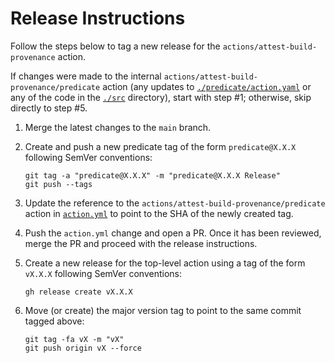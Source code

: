 # Release Instructions

Follow the steps below to tag a new release for the
`actions/attest-build-provenance` action.

If changes were made to the internal `actions/attest-build-provenance/predicate`
action (any updates to [`./predicate/action.yaml`](./predicate/action.yml) or
any of the code in the [`./src`](./src) directory), start with step #1;
otherwise, skip directly to step #5.

1. Merge the latest changes to the `main` branch.
1. Create and push a new predicate tag of the form `predicate@X.X.X` following
   SemVer conventions:

   ```shell
   git tag -a "predicate@X.X.X" -m "predicate@X.X.X Release"
   git push --tags
   ```

1. Update the reference to the `actions/attest-build-provenance/predicate`
   action in [`action.yml`](./action.yml) to point to the SHA of the newly
   created tag.
1. Push the `action.yml` change and open a PR. Once it has been reviewed, merge
   the PR and proceed with the release instructions.
1. Create a new release for the top-level action using a tag of the form
   `vX.X.X` following SemVer conventions:

   ```shell
   gh release create vX.X.X
   ```

1. Move (or create) the major version tag to point to the same commit tagged
   above:

   ```shell
   git tag -fa vX -m "vX"
   git push origin vX --force
   ```